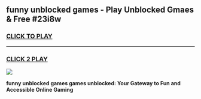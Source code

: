 
## funny unblocked games - Play Unblocked Gmaes & Free #23i8w
<h3>
<a href="https://premium.freeplayer.one?title=funny_unblocked_games&ref=03M">CLICK TO PLAY</a></h3>
<hr>

<h3>
<a href="https://premium.freeplayer.one?title=funny_unblocked_games&ref=03M">CLICK 2 PLAY</a>
  
</h3>

<a href="https://premium.freeplayer.one?title=funny_unblocked_games&ref=03M"><img src="https://clearcache.store/games.png"></a>


**funny unblocked games games unblocked: Your Gateway to Fun and Accessible Online Gaming**

